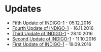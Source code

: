 # Updates

* [Fifth Update of INDIGO-1](fifth_update_of_indigo-1.md) - 05.12.2016
* [Fourth Update of INDIGO-1](fourth_update_of_indigo-1.md) - 16.11.2016
* [Third Update of INDIGO-1](third_update_of_indigo-1.md) - 28.10.2016
* [Second Update of INDIGO-1](second_update_of_indigo-1.md) - 11.10.2016
* [First Update of INDIGO-1](first_update_of_indigo-1.md) - 19.09.2016
